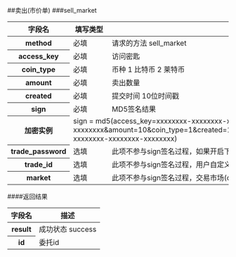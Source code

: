 ##卖出(市价单) 
###sell_market
<table class="table table-bordered">
    <thead>
    <tr>
        <th>字段名</th>
        <th>填写类型</th>
        <th>描述</th>
    </tr>
    </thead>
    <tbody>
    <tr>
        <th>method</th>
        <td>必填</td>
        <td>请求的方法 sell_market</td>
    </tr>
    <tr>
        <th>access_key</th>
        <td>必填</td>
        <td>访问密匙</td>
    </tr>
    <tr>
        <th>coin_type</th>
        <td>必填</td>
        <td>币种 1 比特币 2 莱特币</td>
    </tr>
    <tr>
        <th>amount</th>
        <td>必填</td>
        <td>卖出数量</td>
    </tr>
    <tr>
        <th>created</th>
        <td>必填</td>
        <td>提交时间 10位时间戳</td>
    </tr>
    <tr>
        <th>sign</th>
        <td>必填</td>
        <td>MD5签名结果</td>
    </tr>
    <tr>
        <th>加密实例</th>
        <td colspan="2">sign =
            md5(access_key=xxxxxxxx-xxxxxxxx-xxxxxxxx-xxxxxxxx&amp;amount=10&amp;coin_type=1&amp;created=1386844119&amp;method=sell_market&amp;secret_key=xxxxxxxx-xxxxxxxx-xxxxxxxx-xxxxxxxx)
        </td>
    </tr>
    <tr>
        <th>trade_password</th>
        <td>选填</td>
        <td>此项不参与sign签名过程，如果开启下单时输入资金密码，必须传此参数</td>
    </tr>
    <tr>
        <th>trade_id</th>
        <td>选填</td>
        <td>此项不参与sign签名过程，用户自定义订单号为数字(最多15位，唯一值)</td>
    </tr>
    <tr>
        <th>market</th>
        <td>选填</td>
        <td>此项不参与sign签名过程，交易市场(cny:人民币交易市场，usd:美元交易市场，默认是cny)</td>
    </tr>
    </tbody>
</table>
####返回结果
<table class="table table-bordered">
    <thead>
    <tr>
        <th>字段名</th>
        <th>描述</th>
    </tr>
    </thead>
    <tbody>
    <tr>
        <th>result</th>
        <td>成功状态 success</td>
    </tr>
    <tr>
        <th>id</th>
        <td>委托id</td>
    </tr>
    </tbody>
</table>


